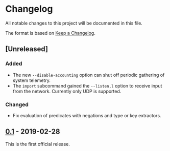 # Changelog
All notable changes to this project will be documented in this file.

The format is based on [Keep a Changelog](https://keepachangelog.com/en/1.0.0/).

## [Unreleased]

### Added
- The new `--disable-accounting` option can shut off periodic gathering of system telemetry.
- The `import` subcommand gained the `--listen,l` option to receive input
  from the network. Currently only UDP is supported.

### Changed
- Fix evaluation of predicates with negations and type or key extractors.


## [0.1] - 2019-02-28

This is the first official release.

[0.1]: https://github.com/vast-io/vast/releases/tag/0.1
